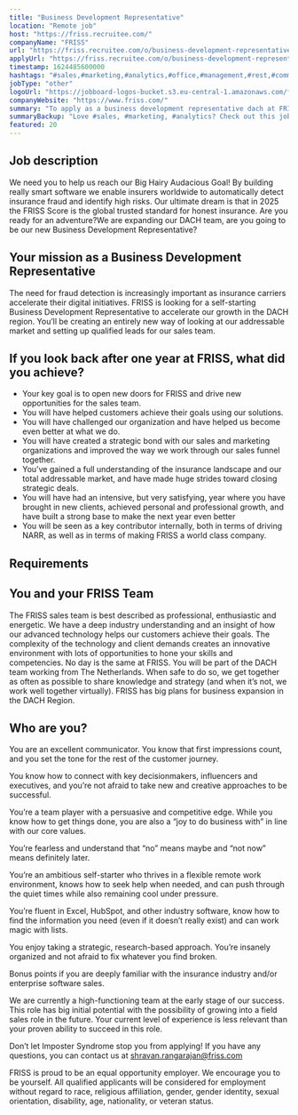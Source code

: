 ```yaml
---
title: "Business Development Representative"
location: "Remote job"
host: "https://friss.recruitee.com/"
companyName: "FRISS"
url: "https://friss.recruitee.com/o/business-development-representative-dach"
applyUrl: "https://friss.recruitee.com/o/business-development-representative-dach/c/new"
timestamp: 1624485600000
hashtags: "#sales,#marketing,#analytics,#office,#management,#rest,#communication,#innovation"
jobType: "other"
logoUrl: "https://jobboard-logos-bucket.s3.eu-central-1.amazonaws.com/friss-fraud-risk-compliance"
companyWebsite: "https://www.friss.com/"
summary: "To apply as a business development representative dach at FRISS, you preferably need to have some experience in: #sales, #marketing, #analytics."
summaryBackup: "Love #sales, #marketing, #analytics? Check out this job post!"
featured: 20
---
```


## Job description

We need you to help us reach our Big Hairy Audacious Goal! By building really smart software we enable insurers worldwide to automatically detect insurance fraud and identify high risks. Our ultimate dream is that in 2025 the FRISS Score is the global trusted standard for honest insurance. Are you ready for an adventure?We are expanding our DACH team, are you going to be our new Business Development Representative?

## Your mission as a Business Development Representative

The need for fraud detection is increasingly important as insurance carriers accelerate their digital initiatives. FRISS is looking for a self-starting Business Development Representative to accelerate our growth in the DACH region. You’ll be creating an entirely new way of looking at our addressable market and setting up qualified leads for our sales team.

## If you look back after one year at FRISS, what did you achieve?

*   Your key goal is to open new doors for FRISS and drive new opportunities for the sales team.
*   You will have helped customers achieve their goals using our solutions.
*   You will have challenged our organization and have helped us become even better at what we do.
*   You will have created a strategic bond with our sales and marketing organizations and improved the way we work through our sales funnel together.
*   You’ve gained a full understanding of the insurance landscape and our total addressable market, and have made huge strides toward closing strategic deals.
*   You will have had an intensive, but very satisfying, year where you have brought in new clients, achieved personal and professional growth, and have built a strong base to make the next year even better
*   You will be seen as a key contributor internally, both in terms of driving NARR, as well as in terms of making FRISS a world class company.

## Requirements

## You and your FRISS Team

The FRISS sales team is best described as professional, enthusiastic and energetic. We have a deep industry understanding and an insight of how our advanced technology helps our customers achieve their goals. The complexity of the technology and client demands creates an innovative environment with lots of opportunities to hone your skills and competencies. No day is the same at FRISS. You will be part of the DACH team working from The Netherlands. When safe to do so, we get together as often as possible to share knowledge and strategy (and when it’s not, we work well together virtually). FRISS has big plans for business expansion in the DACH Region.

## Who are you?

You are an excellent communicator. You know that first impressions count, and you set the tone for the rest of the customer journey.

You know how to connect with key decisionmakers, influencers and executives, and you’re not afraid to take new and creative approaches to be successful.

You’re a team player with a persuasive and competitive edge. While you know how to get things done, you are also a “joy to do business with” in line with our core values.

You’re fearless and understand that “no” means maybe and “not now” means definitely later.

You’re an ambitious self-starter who thrives in a flexible remote work environment, knows how to seek help when needed, and can push through the quiet times while also remaining cool under pressure.

You’re fluent in Excel, HubSpot, and other industry software, know how to find the information you need (even if it doesn’t really exist) and can work magic with lists.

You enjoy taking a strategic, research-based approach. You’re insanely organized and not afraid to fix whatever you find broken.

Bonus points if you are deeply familiar with the insurance industry and/or enterprise software sales.

We are currently a high-functioning team at the early stage of our success. This role has big initial potential with the possibility of growing into a field sales role in the future. Your current level of experience is less relevant than your proven ability to succeed in this role.

Don’t let Imposter Syndrome stop you from applying! If you have any questions, you can contact us at [shravan.rangarajan@friss.com](mailto:shravan.rangarajan@friss.com)

FRISS is proud to be an equal opportunity employer. We encourage you to be yourself. All qualified applicants will be considered for employment without regard to race, religious affiliation, gender, gender identity, sexual orientation, disability, age, nationality, or veteran status.

